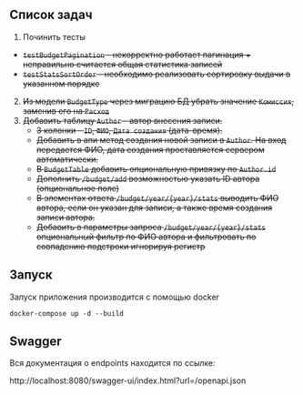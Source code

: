 ## Список задач

1. Починить тесты
  * ~~`testBudgetPagination` - некорректно работает пагинация + неправильно считается общая статистика записей~~
  * ~~`testStatsSortOrder` - необходимо реализовать сортировку выдачи в указанном порядке~~
2. ~~Из модели `BudgetType` через миграцию БД убрать значение `Комиссия`, заменив его на `Расход`~~
3. ~~Добавить таблицу `Author` - автор внесения записи.~~
   * ~~3 колонки - `ID`, `ФИО`, `Дата создания` (дата-время).~~ 
   * ~~Добавить в апи метод создания новой записи в `Author`. На вход передается ФИО, дата создания проставляется сервером автоматически.~~
   * ~~В `BudgetTable` добавить опциональную привязку по `Author.id`~~
   * ~~Дополнить `/budget/add` возможностью указать ID автора (опциональное поле)~~
   * ~~В элементах ответа `/budget/year/{year}/stats` выводить ФИО автора, если он указан для записи, а также время создания записи автора.~~
   * ~~Добавить в параметры запроса `/budget/year/{year}/stats` опциональный фильтр по ФИО автора и фильтровать по совпадению подстроки игнорируя регистр~~


## Запуск

Запуск приложения производится с помощью docker

```
docker-compose up -d --build
```

## Swagger

Вся документация о endpoints находится по ссылке:

http://localhost:8080/swagger-ui/index.html?url=/openapi.json
